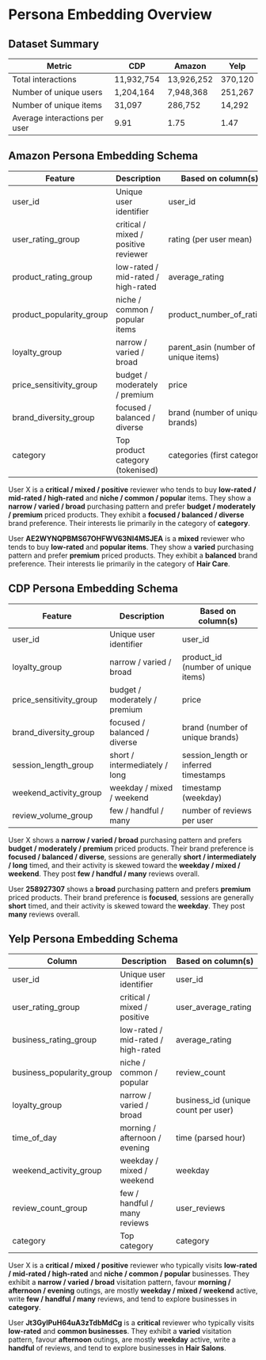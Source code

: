 # Persona Embedding Overview

## Dataset Summary

| Metric | CDP | Amazon | Yelp |
|--------|-----|--------|------|
| Total interactions | 11,932,754 | 13,926,252 | 370,120 |
| Number of unique users | 1,204,164 | 7,948,368 | 251,267 |
| Number of unique items | 31,097 | 286,752 | 14,292 |
| Average interactions per user | 9.91 | 1.75 | 1.47 |

## Amazon Persona Embedding Schema

| Feature | Description | Based on column(s) |
|---------|-------------|---------------------|
| user_id | Unique user identifier | user_id |
| user_rating_group | critical / mixed / positive reviewer | rating (per user mean) |
| product_rating_group | low-rated / mid-rated / high-rated | average_rating |
| product_popularity_group | niche / common / popular items | product_number_of_ratings |
| loyalty_group | narrow / varied / broad | parent_asin (number of unique items) |
| price_sensitivity_group | budget / moderately / premium | price |
| brand_diversity_group | focused / balanced / diverse | brand (number of unique brands) |
| category | Top product category (tokenised) | categories (first category) |

User X is a **critical / mixed / positive** reviewer who tends to buy **low-rated / mid-rated / high-rated** and **niche / common / popular** items. They show a **narrow / varied / broad** purchasing pattern and prefer **budget / moderately / premium** priced products. They exhibit a **focused / balanced / diverse** brand preference. Their interests lie primarily in the category of **category**.

User **AE2WYNQPBMS67OHFWV63NI4MSJEA** is a **mixed** reviewer who tends to buy **low-rated** and **popular items**. They show a **varied** purchasing pattern and prefer **premium** priced products. They exhibit a **balanced** brand preference. Their interests lie primarily in the category of **Hair Care**.

## CDP Persona Embedding Schema

| Feature | Description | Based on column(s) |
|---------|-------------|---------------------|
| user_id | Unique user identifier | user_id |
| loyalty_group | narrow / varied / broad | product_id (number of unique items) |
| price_sensitivity_group | budget / moderately / premium | price |
| brand_diversity_group | focused / balanced / diverse | brand (number of unique brands) |
| session_length_group | short / intermediately / long | session_length or inferred timestamps |
| weekend_activity_group | weekday / mixed / weekend | timestamp (weekday) |
| review_volume_group | few / handful / many | number of reviews per user |

User X shows a **narrow / varied / broad** purchasing pattern and prefers **budget / moderately / premium** priced products. Their brand preference is **focused / balanced / diverse**, sessions are generally **short / intermediately / long** timed, and their activity is skewed toward the **weekday / mixed / weekend**. They post **few / handful / many** reviews overall.

User **258927307** shows a **broad** purchasing pattern and prefers **premium** priced products. Their brand preference is **focused**, sessions are generally **short** timed, and their activity is skewed toward the **weekday**. They post **many** reviews overall.

## Yelp Persona Embedding Schema

| Column | Description | Based on column(s) |
|--------|-------------|---------------------|
| user_id | Unique user identifier | user_id |
| user_rating_group | critical / mixed / positive | user_average_rating |
| business_rating_group | low-rated / mid-rated / high-rated | average_rating |
| business_popularity_group | niche / common / popular | review_count |
| loyalty_group | narrow / varied / broad | business_id (unique count per user) |
| time_of_day | morning / afternoon / evening | time (parsed hour) |
| weekend_activity_group | weekday / mixed / weekend | weekday |
| review_count_group | few / handful / many reviews | user_reviews |
| category | Top category | category |

User X is a **critical / mixed / positive** reviewer who typically visits **low-rated / mid-rated / high-rated** and **niche / common / popular** businesses. They exhibit a **narrow / varied / broad** visitation pattern, favour **morning / afternoon / evening** outings, are mostly **weekday / mixed / weekend** active, write **few / handful / many** reviews, and tend to explore businesses in **category**.

User **Jt3GylPuH64uA3zTdbMdCg** is a **critical** reviewer who typically visits **low-rated** and **common businesses**. They exhibit a **varied** visitation pattern, favour **afternoon** outings, are mostly **weekday** active, write a **handful** of reviews, and tend to explore businesses in **Hair Salons**.
